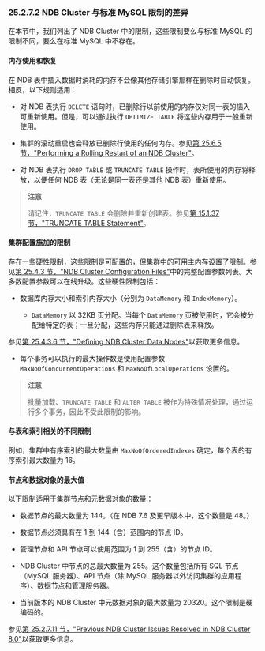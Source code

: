 ### 25.2.7.2 NDB Cluster 与标准 MySQL 限制的差异

在本节中，我们列出了 NDB Cluster 中的限制，这些限制要么与标准 MySQL 的限制不同，要么在标准 MySQL 中不存在。

#### 内存使用和恢复

在 NDB 表中插入数据时消耗的内存不会像其他存储引擎那样在删除时自动恢复。相反，以下规则适用：

- 对 NDB 表执行 `DELETE` 语句时，已删除行以前使用的内存仅对同一表的插入可重新使用。但是，可以通过执行 `OPTIMIZE TABLE` 将这些内存用于一般重新使用。

- 集群的滚动重启也会释放已删除行使用的任何内存。参见[第 25.6.5 节，"Performing a Rolling Restart of an NDB Cluster"](25.6.5-Performing-a-Rolling-Restart-of-an-NDB-Cluster)。

- 对 NDB 表执行 `DROP TABLE` 或 `TRUNCATE TABLE` 操作时，表所使用的内存将释放，以便任何 NDB 表（无论是同一表还是其他 NDB 表）重新使用。

> **注意**
>
> 请记住，`TRUNCATE TABLE` 会删除并重新创建表。参见[第 15.1.37 节，"TRUNCATE TABLE Statement"](15.1.37-TRUNCATE-TABLE-Statement)。

#### 集群配置施加的限制

存在一些硬性限制，这些限制是可配置的，但集群中的可用主内存设置了限制。参见[第 25.4.3 节，"NDB Cluster Configuration Files"](25.4.3-NDB-Cluster-Configuration-Files)中的完整配置参数列表。大多数配置参数可以在线升级。这些硬性限制包括：

- 数据库内存大小和索引内存大小（分别为 `DataMemory` 和 `IndexMemory`）。
  
  - `DataMemory` 以 32KB 页分配。当每个 `DataMemory` 页被使用时，它会被分配给特定的表；一旦分配，这些内存只能通过删除表来释放。

参见[第 25.4.3.6 节，"Defining NDB Cluster Data Nodes"](25.4.3.6-Defining-NDB-Cluster-Data-Nodes)以获取更多信息。

- 每个事务可以执行的最大操作数是使用配置参数 `MaxNoOfConcurrentOperations` 和 `MaxNoOfLocalOperations` 设置的。

> **注意**
>
> 批量加载、`TRUNCATE TABLE` 和 `ALTER TABLE` 被作为特殊情况处理，通过运行多个事务，因此不受此限制的影响。

#### 与表和索引相关的不同限制

例如，集群中有序索引的最大数量由 `MaxNoOfOrderedIndexes` 确定，每个表的有序索引最大数量为 16。

#### 节点和数据对象的最大值

以下限制适用于集群节点和元数据对象的数量：

- 数据节点的最大数量为 144。（在 NDB 7.6 及更早版本中，这个数量是 48。）

- 数据节点必须具有在 1 到 144（含）范围内的节点 ID。

- 管理节点和 API 节点可以使用范围为 1 到 255（含）的节点 ID。

- NDB Cluster 中节点的总最大数量为 255。这个数量包括所有 SQL 节点（MySQL 服务器）、API 节点（除 MySQL 服务器以外访问集群的应用程序）、数据节点和管理服务器。

- 当前版本的 NDB Cluster 中元数据对象的最大数量为 20320。这个限制是硬编码的。

参见[第 25.2.7.11 节，"Previous NDB Cluster Issues Resolved in NDB Cluster 8.0"](25.2.7.11-Previous-NDB-Cluster-Issues-Resolved-in-NDB-Cluster-8.0)以获取更多信息。